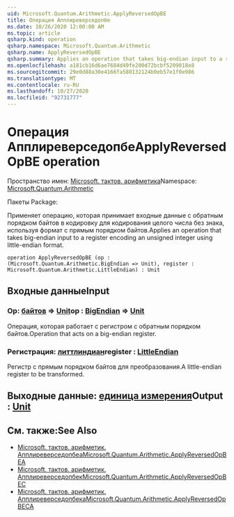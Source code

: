 ```yaml
---
uid: Microsoft.Quantum.Arithmetic.ApplyReversedOpBE
title: Операция Апплиреверседопбе
ms.date: 10/26/2020 12:00:00 AM
ms.topic: article
qsharp.kind: operation
qsharp.namespace: Microsoft.Quantum.Arithmetic
qsharp.name: ApplyReversedOpBE
qsharp.summary: Applies an operation that takes big-endian input to a register encoding an unsigned integer using little-endian format.
ms.openlocfilehash: a181cb16d6ae7684d49fe200d72bcbf5209018e8
ms.sourcegitcommit: 29e0d88a30e4166fa580132124b0eb57e1f0e986
ms.translationtype: MT
ms.contentlocale: ru-RU
ms.lasthandoff: 10/27/2020
ms.locfileid: "92731777"
---
```

# <a name="applyreversedopbe-operation"></a><span data-ttu-id="1cd28-102">Операция Апплиреверседопбе</span><span class="sxs-lookup"><span data-stu-id="1cd28-102">ApplyReversedOpBE operation</span></span>

<span data-ttu-id="1cd28-103">Пространство имен: [Microsoft. тактов. арифметика](xref:Microsoft.Quantum.Arithmetic)</span><span class="sxs-lookup"><span data-stu-id="1cd28-103">Namespace: [Microsoft.Quantum.Arithmetic](xref:Microsoft.Quantum.Arithmetic)</span></span>

<span data-ttu-id="1cd28-104">Пакеты [](https://nuget.org/packages/)</span><span class="sxs-lookup"><span data-stu-id="1cd28-104">Package: [](https://nuget.org/packages/)</span></span>


<span data-ttu-id="1cd28-105">Применяет операцию, которая принимает входные данные с обратным порядком байтов в кодировку для кодирования целого числа без знака, используя формат с прямым порядком байтов.</span><span class="sxs-lookup"><span data-stu-id="1cd28-105">Applies an operation that takes big-endian input to a register encoding an unsigned integer using little-endian format.</span></span>

```qsharp
operation ApplyReversedOpBE (op : (Microsoft.Quantum.Arithmetic.BigEndian => Unit), register : Microsoft.Quantum.Arithmetic.LittleEndian) : Unit
```


## <a name="input"></a><span data-ttu-id="1cd28-106">Входные данные</span><span class="sxs-lookup"><span data-stu-id="1cd28-106">Input</span></span>

### <a name="op--bigendian--unit"></a><span data-ttu-id="1cd28-107">Op: [байтов](xref:Microsoft.Quantum.Arithmetic.BigEndian) => [Unit](xref:microsoft.quantum.lang-ref.unit)</span><span class="sxs-lookup"><span data-stu-id="1cd28-107">op : [BigEndian](xref:Microsoft.Quantum.Arithmetic.BigEndian) => [Unit](xref:microsoft.quantum.lang-ref.unit)</span></span> 

<span data-ttu-id="1cd28-108">Операция, которая работает с регистром с обратным порядком байтов.</span><span class="sxs-lookup"><span data-stu-id="1cd28-108">Operation that acts on a big-endian register.</span></span>


### <a name="register--littleendian"></a><span data-ttu-id="1cd28-109">Регистрация: [литтлиндиан](xref:Microsoft.Quantum.Arithmetic.LittleEndian)</span><span class="sxs-lookup"><span data-stu-id="1cd28-109">register : [LittleEndian](xref:Microsoft.Quantum.Arithmetic.LittleEndian)</span></span>

<span data-ttu-id="1cd28-110">Регистр с прямым порядком байтов для преобразования.</span><span class="sxs-lookup"><span data-stu-id="1cd28-110">A little-endian register to be transformed.</span></span>



## <a name="output--unit"></a><span data-ttu-id="1cd28-111">Выходные данные: [единица измерения](xref:microsoft.quantum.lang-ref.unit)</span><span class="sxs-lookup"><span data-stu-id="1cd28-111">Output : [Unit](xref:microsoft.quantum.lang-ref.unit)</span></span>



## <a name="see-also"></a><span data-ttu-id="1cd28-112">См. также:</span><span class="sxs-lookup"><span data-stu-id="1cd28-112">See Also</span></span>

- [<span data-ttu-id="1cd28-113">Microsoft. тактов. арифметик. Апплиреверседопбеа</span><span class="sxs-lookup"><span data-stu-id="1cd28-113">Microsoft.Quantum.Arithmetic.ApplyReversedOpBEA</span></span>](xref:Microsoft.Quantum.Arithmetic.ApplyReversedOpBEA)
- [<span data-ttu-id="1cd28-114">Microsoft. тактов. арифметик. Апплиреверседопбек</span><span class="sxs-lookup"><span data-stu-id="1cd28-114">Microsoft.Quantum.Arithmetic.ApplyReversedOpBEC</span></span>](xref:Microsoft.Quantum.Arithmetic.ApplyReversedOpBEC)
- [<span data-ttu-id="1cd28-115">Microsoft. тактов. арифметик. Апплиреверседопбека</span><span class="sxs-lookup"><span data-stu-id="1cd28-115">Microsoft.Quantum.Arithmetic.ApplyReversedOpBECA</span></span>](xref:Microsoft.Quantum.Arithmetic.ApplyReversedOpBECA)